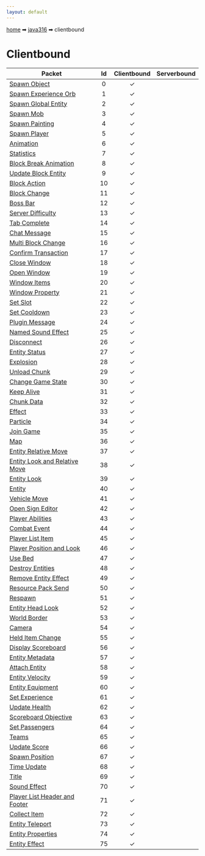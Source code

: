 ```yaml
---
layout: default
---
```


[home](/) ➡ [java316](/protocol/java316) ➡ clientbound

# Clientbound

Packet | Id | Clientbound | Serverbound
---|:---:|:---:|:---:
[Spawn Object](clientboundspawn-object) | 0 | ✓ |  
[Spawn Experience Orb](clientboundspawn-experience-orb) | 1 | ✓ |  
[Spawn Global Entity](clientboundspawn-global-entity) | 2 | ✓ |  
[Spawn Mob](clientboundspawn-mob) | 3 | ✓ |  
[Spawn Painting](clientboundspawn-painting) | 4 | ✓ |  
[Spawn Player](clientboundspawn-player) | 5 | ✓ |  
[Animation](clientboundanimation) | 6 | ✓ |  
[Statistics](clientboundstatistics) | 7 | ✓ |  
[Block Break Animation](clientboundblock-break-animation) | 8 | ✓ |  
[Update Block Entity](clientboundupdate-block-entity) | 9 | ✓ |  
[Block Action](clientboundblock-action) | 10 | ✓ |  
[Block Change](clientboundblock-change) | 11 | ✓ |  
[Boss Bar](clientboundboss-bar) | 12 | ✓ |  
[Server Difficulty](clientboundserver-difficulty) | 13 | ✓ |  
[Tab Complete](clientboundtab-complete) | 14 | ✓ |  
[Chat Message](clientboundchat-message) | 15 | ✓ |  
[Multi Block Change](clientboundmulti-block-change) | 16 | ✓ |  
[Confirm Transaction](clientboundconfirm-transaction) | 17 | ✓ |  
[Close Window](clientboundclose-window) | 18 | ✓ |  
[Open Window](clientboundopen-window) | 19 | ✓ |  
[Window Items](clientboundwindow-items) | 20 | ✓ |  
[Window Property](clientboundwindow-property) | 21 | ✓ |  
[Set Slot](clientboundset-slot) | 22 | ✓ |  
[Set Cooldown](clientboundset-cooldown) | 23 | ✓ |  
[Plugin Message](clientboundplugin-message) | 24 | ✓ |  
[Named Sound Effect](clientboundnamed-sound-effect) | 25 | ✓ |  
[Disconnect](clientbounddisconnect) | 26 | ✓ |  
[Entity Status](clientboundentity-status) | 27 | ✓ |  
[Explosion](clientboundexplosion) | 28 | ✓ |  
[Unload Chunk](clientboundunload-chunk) | 29 | ✓ |  
[Change Game State](clientboundchange-game-state) | 30 | ✓ |  
[Keep Alive](clientboundkeep-alive) | 31 | ✓ |  
[Chunk Data](clientboundchunk-data) | 32 | ✓ |  
[Effect](clientboundeffect) | 33 | ✓ |  
[Particle](clientboundparticle) | 34 | ✓ |  
[Join Game](clientboundjoin-game) | 35 | ✓ |  
[Map](clientboundmap) | 36 | ✓ |  
[Entity Relative Move](clientboundentity-relative-move) | 37 | ✓ |  
[Entity Look and Relative Move](clientboundentity-look-and-relative-move) | 38 | ✓ |  
[Entity Look](clientboundentity-look) | 39 | ✓ |  
[Entity](clientboundentity) | 40 | ✓ |  
[Vehicle Move](clientboundvehicle-move) | 41 | ✓ |  
[Open Sign Editor](clientboundopen-sign-editor) | 42 | ✓ |  
[Player Abilities](clientboundplayer-abilities) | 43 | ✓ |  
[Combat Event](clientboundcombat-event) | 44 | ✓ |  
[Player List Item](clientboundplayer-list-item) | 45 | ✓ |  
[Player Position and Look](clientboundplayer-position-and-look) | 46 | ✓ |  
[Use Bed](clientbounduse-bed) | 47 | ✓ |  
[Destroy Entities](clientbounddestroy-entities) | 48 | ✓ |  
[Remove Entity Effect](clientboundremove-entity-effect) | 49 | ✓ |  
[Resource Pack Send](clientboundresource-pack-send) | 50 | ✓ |  
[Respawn](clientboundrespawn) | 51 | ✓ |  
[Entity Head Look](clientboundentity-head-look) | 52 | ✓ |  
[World Border](clientboundworld-border) | 53 | ✓ |  
[Camera](clientboundcamera) | 54 | ✓ |  
[Held Item Change](clientboundheld-item-change) | 55 | ✓ |  
[Display Scoreboard](clientbounddisplay-scoreboard) | 56 | ✓ |  
[Entity Metadata](clientboundentity-metadata) | 57 | ✓ |  
[Attach Entity](clientboundattach-entity) | 58 | ✓ |  
[Entity Velocity](clientboundentity-velocity) | 59 | ✓ |  
[Entity Equipment](clientboundentity-equipment) | 60 | ✓ |  
[Set Experience](clientboundset-experience) | 61 | ✓ |  
[Update Health](clientboundupdate-health) | 62 | ✓ |  
[Scoreboard Objective](clientboundscoreboard-objective) | 63 | ✓ |  
[Set Passengers](clientboundset-passengers) | 64 | ✓ |  
[Teams](clientboundteams) | 65 | ✓ |  
[Update Score](clientboundupdate-score) | 66 | ✓ |  
[Spawn Position](clientboundspawn-position) | 67 | ✓ |  
[Time Update](clientboundtime-update) | 68 | ✓ |  
[Title](clientboundtitle) | 69 | ✓ |  
[Sound Effect](clientboundsound-effect) | 70 | ✓ |  
[Player List Header and Footer](clientboundplayer-list-header-and-footer) | 71 | ✓ |  
[Collect Item](clientboundcollect-item) | 72 | ✓ |  
[Entity Teleport](clientboundentity-teleport) | 73 | ✓ |  
[Entity Properties](clientboundentity-properties) | 74 | ✓ |  
[Entity Effect](clientboundentity-effect) | 75 | ✓ |  

